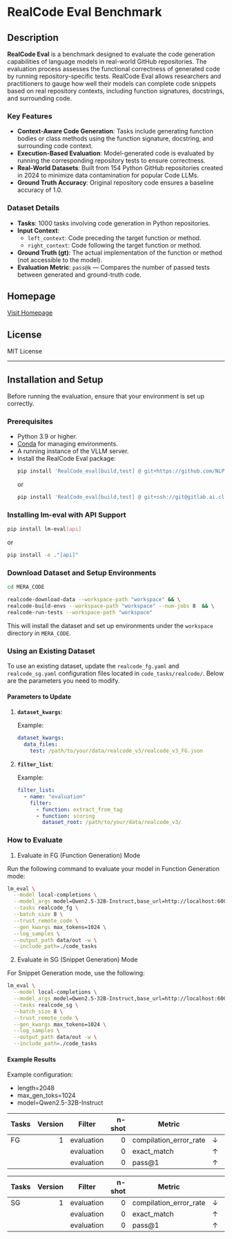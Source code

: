 # RealCode Eval Benchmark

## Description

**RealCode Eval** is a benchmark designed to evaluate the code generation capabilities of language models in real-world GitHub repositories. The evaluation process assesses the functional correctness of generated code by running repository-specific tests. RealCode Eval allows researchers and practitioners to gauge how well their models can complete code snippets based on real repository contexts, including function signatures, docstrings, and surrounding code.

### Key Features
- **Context-Aware Code Generation**: Tasks include generating function bodies or class methods using the function signature, docstring, and surrounding code context.
- **Execution-Based Evaluation**: Model-generated code is evaluated by running the corresponding repository tests to ensure correctness.
- **Real-World Datasets**: Built from 154 Python GitHub repositories created in 2024 to minimize data contamination for popular Code LLMs.
- **Ground Truth Accuracy**: Original repository code ensures a baseline accuracy of 1.0.

### Dataset Details
- **Tasks**: 1000 tasks involving code generation in Python repositories.
- **Input Context**:
  - `left_context`: Code preceding the target function or method.
  - `right_context`: Code following the target function or method.
- **Ground Truth (gt)**: The actual implementation of the function or method (not accessible to the model).
- **Evaluation Metric**: `pass@k` — Compares the number of passed tests between generated and ground-truth code.

## Homepage
[Visit Homepage](https://mera.a-ai.ru)

## License
MIT License

---

## Installation and Setup

Before running the evaluation, ensure that your environment is set up correctly.

### Prerequisites
- Python 3.9 or higher.
- [Conda](https://docs.conda.io/en/latest/) for managing environments.
- A running instance of the VLLM server.
- Install the RealCode Eval package:
  ```bash
  pip install 'RealCode_eval[build,test] @ git+https://github.com/NLP-Core-Team/RealCode_eval.git@v3_pip_package'
  ```
  or
  ```bash
  pip install 'RealCode_eval[build,test] @ git+ssh://git@gitlab.ai.cloud.ru:2222/rnd-core-team/plp/RealCode_eval.git@v3_pip_package'
  ```

### Installing lm-eval with API Support
   ```bash
   pip install lm-eval[api]
   ```
  or
   ```bash
   pip install -e ."[api]"
   ```

### Download Dataset and Setup Environments

```bash
cd MERA_CODE
```

```bash
realcode-download-data --workspace-path "workspace" && \
realcode-build-envs --workspace-path "workspace" --num-jobs 8  && \
realcode-run-tests --workspace-path "workspace"
```

This will install the dataset and set up environments under the `workspace` directory in `MERA_CODE`.

### Using an Existing Dataset

To use an existing dataset, update the `realcode_fg.yaml` and `realcode_sg.yaml` configuration files located in `code_tasks/realcode/`. Below are the parameters you need to modify.

#### Parameters to Update

1. **`dataset_kwargs`**: 
  
   Example:
   ```yaml
   dataset_kwargs:
     data_files: 
       test: /path/to/your/data/realcode_v3/realcode_v3_FG.json
   ```

2. **`filter_list`**: 
  
   Example:
   ```yaml
   filter_list:
     - name: "evaluation"
       filter:
         - function: extract_from_tag
         - function: scoring
           dataset_root: /path/to/your/data/realcode_v3/
   ```

### How to Evaluate

1. Evaluate in FG (Function Generation) Mode

Run the following command to evaluate your model in Function Generation mode:

```bash
lm_eval \
  --model local-completions \
  --model_args model=Qwen2.5-32B-Instruct,base_url=http://localhost:6002/v1/completions,num_concurrent=1,max_retries=3,tokenized_requests=True,max_length=2048,max_gen_toks=1024,tokenizer=Qwen/Qwen2.5-32B-Instruct \
  --tasks realcode_fg \
  --batch_size 8 \
  --trust_remote_code \
  --gen_kwargs max_tokens=1024 \
  --log_samples \
  --output_path data/out -w \
  --include_path=./code_tasks
```

2. Evaluate in SG (Snippet Generation) Mode

For Snippet Generation mode, use the following:

```bash
lm_eval \
  --model local-completions \
  --model_args model=Qwen2.5-32B-Instruct,base_url=http://localhost:6002/v1/completions,num_concurrent=1,max_retries=3,tokenized_requests=True,max_length=2048,max_gen_toks=1024,tokenizer=Qwen/Qwen2.5-32B-Instruct \
  --tasks realcode_sg \
  --batch_size 8 \
  --trust_remote_code \
  --gen_kwargs max_tokens=1024 \
  --log_samples \
  --output_path data/out -w \
  --include_path=./code_tasks
```

#### Example Results

Example configuration:
- length=2048
- max_gen_toks=1024
- model=Qwen2.5-32B-Instruct
                                                                                                                                              
| Tasks | Version |   Filter   | n-shot |         Metric         |   | Value | ± | Stderr |
|-------|--------:|------------|-------:|------------------------|---|-------|---|-------:|
| FG    |       1 | evaluation |      0 | compilation_error_rate | ↓ | 0.046 | ± | 0.0066 |
|       |         | evaluation |      0 | exact_match            | ↑ | 0.116 | ± | 0.0101 |
|       |         | evaluation |      0 | pass@1                 | ↑ | 0.389 | ± | 0.0154 |

| Tasks | Version |   Filter   | n-shot |         Metric         |   | Value | ± | Stderr |
|-------|--------:|------------|-------:|------------------------|---|-------|---|-------:|
| SG    |       1 | evaluation |      0 | compilation_error_rate | ↓ | 0.408 | ± | 0.0155 |
|       |         | evaluation |      0 | exact_match            | ↑ | 0.059 | ± | 0.0075 |
|       |         | evaluation |      0 | pass@1                 | ↑ | 0.232 | ± | 0.0134 |

